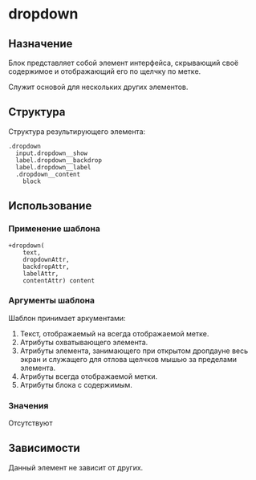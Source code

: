 # dropdown

## Назначение

Блок представляет собой элемент интерфейса, скрывающий своё содержимое и отображающий его по щелчку по метке.

Служит основой для нескольких других элементов.

## Структура

Структура результирующего элемента:

    .dropdown
      input.dropdown__show
      label.dropdown__backdrop
      label.dropdown__label
      .dropdown__content
        block

## Использование

### Применение шаблона
    +dropdown(
        text,
        dropdownAttr,
        backdropAttr,
        labelAttr,
        contentAttr) content

### Аргументы шаблона

Шаблон принимает аркументами:

1. Текст, отображаемый на всегда отображаемой метке.
2. Атрибуты охватывающего элемента.
3. Атрибуты элемента, занимающего при открытом дропдауне весь экран и служащего для отлова щелчков мышью за пределами элемента.
4. Атрибуты всегда отображаемой метки.
5. Атрибуты блока с содержимым.

### Значения

Отсутствуют

## Зависимости

Данный элемент не зависит от других.